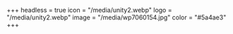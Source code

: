 +++
headless = true
icon = "/media/unity2.webp"
logo = "/media/unity2.webp"
image = "/media/wp7060154.jpg"
color = "#5a4ae3"
+++
